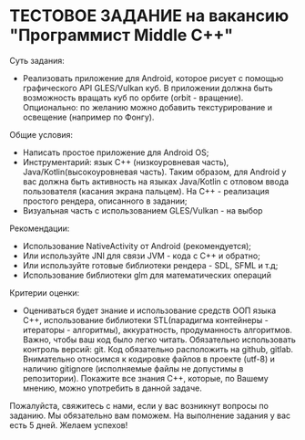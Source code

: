 # ТЕСТОВОЕ ЗАДАНИЕ на вакансию "Программист Middle C++"

Суть задания:
* Реализовать приложение для Android, которое рисует с помощью графического API GLES/Vulkan куб. В приложении должна быть возможность вращать куб по орбите (orbit - вращение). Опционально: по желанию можно добавить текстурирование и освещение (например по Фонгу). 

Общие условия:
* Написать простое приложение для Android OS;
* Инструментарий: язык С++ (низкоуровневая часть), Java/Kotlin(высокоуровневая часть). Таким образом, для Android у вас должна быть активность на языках Java/Kotlin с отловом ввода пользователя (касания экрана пальцем). На C++ - реализация простого рендера, описанного в задании;
* Визуальная часть с использованием GLES/Vulkan - на выбор

Рекомендации:
* Использование NativeActivity от Android (рекомендуется);
* Или используйте JNI для связи JVM - кода с C++ и обратно;
* Или используйте готовые библиотеки рендера - SDL, SFML и т.д;
* Использование библиотеки glm для математических операций

Критерии оценки:
* Оцениваться будет знание и использование средств ООП языка C++, использование библиотеки STL(парадигма контейнеры - итераторы - алгоритмы), аккуратность, продуманность алгоритмов. Важно, чтобы ваш код было легко читать. Обязательно использовать контроль версий: git. Код обязательно расположить на github, gitlab. Внимательно относимся к кодировке файлов в проекте (utf-8) и наличию gitignore (исполняемые файлы не допустимы в репозитории). Покажите все знания C++, которые, по Вашему мнению, можно употребить в данной задаче.

Пожалуйста, свяжитесь с нами, если у вас возникнут вопросы по заданию. Мы обязательно вам поможем. На выполнение задания у вас есть 5 дней. Желаем успехов!
